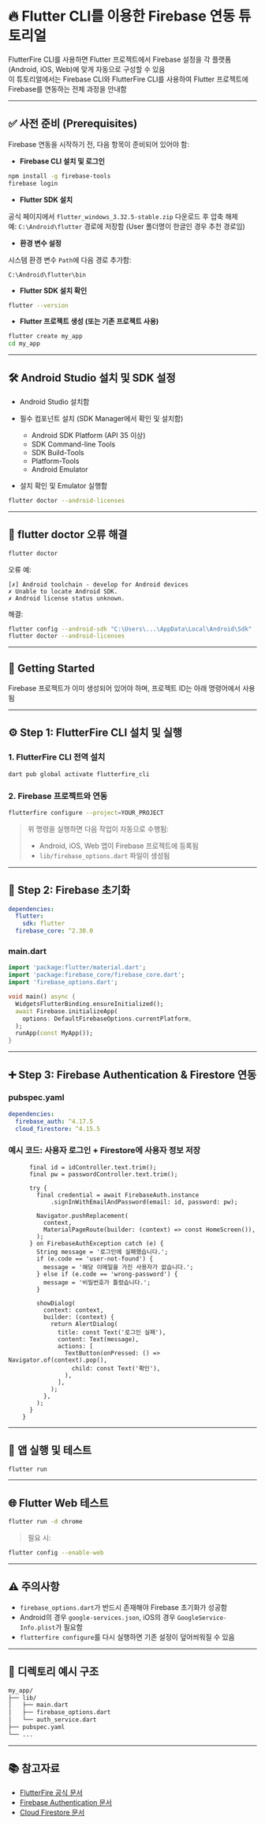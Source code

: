 # 🔥 Flutter CLI를 이용한 Firebase 연동 튜토리얼

FlutterFire CLI를 사용하면 Flutter 프로젝트에서 Firebase 설정을 각 플랫폼(Android, iOS, Web)에 맞게 자동으로 구성할 수 있음  
이 튜토리얼에서는 Firebase CLI와 FlutterFire CLI를 사용하여 Flutter 프로젝트에 Firebase를 연동하는 전체 과정을 안내함

---

## ✅ 사전 준비 (Prerequisites)

Firebase 연동을 시작하기 전, 다음 항목이 준비되어 있어야 함:

- **Firebase CLI 설치 및 로그인**

```bash
npm install -g firebase-tools
firebase login
```

- **Flutter SDK 설치**

공식 페이지에서 `flutter_windows_3.32.5-stable.zip` 다운로드 후 압축 해제  
예: `C:\Android\flutter` 경로에 저장함 (User 폴더명이 한글인 경우 추천 경로임)

- **환경 변수 설정**

시스템 환경 변수 `Path`에 다음 경로 추가함:

```text
C:\Android\flutter\bin
```

- **Flutter SDK 설치 확인**

```bash
flutter --version
```

- **Flutter 프로젝트 생성 (또는 기존 프로젝트 사용)**

```bash
flutter create my_app
cd my_app
```

---

## 🛠 Android Studio 설치 및 SDK 설정

- Android Studio 설치함
- 필수 컴포넌트 설치 (SDK Manager에서 확인 및 설치함)

  - Android SDK Platform (API 35 이상)
  - SDK Command-line Tools
  - SDK Build-Tools
  - Platform-Tools
  - Android Emulator

- 설치 확인 및 Emulator 실행함

```bash
flutter doctor --android-licenses
```

---

## 🐛 flutter doctor 오류 해결

```bash
flutter doctor
```

오류 예:

```
[✗] Android toolchain - develop for Android devices
✗ Unable to locate Android SDK.
✗ Android license status unknown.
```

해결:

```bash
flutter config --android-sdk "C:\Users\...\AppData\Local\Android\Sdk"
flutter doctor --android-licenses
```

---

## 🚀 Getting Started

Firebase 프로젝트가 이미 생성되어 있어야 하며, 프로젝트 ID는 아래 명령어에서 사용됨

---

## ⚙️ Step 1: FlutterFire CLI 설치 및 실행

### 1. FlutterFire CLI 전역 설치

```bash
dart pub global activate flutterfire_cli
```

### 2. Firebase 프로젝트와 연동

```bash
flutterfire configure --project=YOUR_PROJECT
```

> 위 명령을 실행하면 다음 작업이 자동으로 수행됨:
>
> - Android, iOS, Web 앱이 Firebase 프로젝트에 등록됨  
> - `lib/firebase_options.dart` 파일이 생성됨

---

## 🔧 Step 2: Firebase 초기화

```yaml
dependencies:
  flutter:
    sdk: flutter
  firebase_core: ^2.30.0
```

### main.dart

```dart
import 'package:flutter/material.dart';
import 'package:firebase_core/firebase_core.dart';
import 'firebase_options.dart';

void main() async {
  WidgetsFlutterBinding.ensureInitialized();
  await Firebase.initializeApp(
    options: DefaultFirebaseOptions.currentPlatform,
  );
  runApp(const MyApp());
}
```

---

## ➕ Step 3: Firebase Authentication & Firestore 연동

### pubspec.yaml

```yaml
dependencies:
  firebase_auth: ^4.17.5
  cloud_firestore: ^4.15.5
```

### 예시 코드: 사용자 로그인 + Firestore에 사용자 정보 저장

```void _tryLogin() async {
      final id = idController.text.trim();
      final pw = passwordController.text.trim();

      try {
        final credential = await FirebaseAuth.instance
            .signInWithEmailAndPassword(email: id, password: pw);

        Navigator.pushReplacement(
          context,
          MaterialPageRoute(builder: (context) => const HomeScreen()),
        );
      } on FirebaseAuthException catch (e) {
        String message = '로그인에 실패했습니다.';
        if (e.code == 'user-not-found') {
          message = '해당 이메일을 가진 사용자가 없습니다.';
        } else if (e.code == 'wrong-password') {
          message = '비밀번호가 틀렸습니다.';
        }

        showDialog(
          context: context,
          builder: (context) {
            return AlertDialog(
              title: const Text('로그인 실패'),
              content: Text(message),
              actions: [
                TextButton(onPressed: () => Navigator.of(context).pop(),
                  child: const Text('확인'),
                ),
              ],
            );
          },
        );
      }
    }
```

---

## 🧪 앱 실행 및 테스트

```bash
flutter run
```

---

## 🌐 Flutter Web 테스트

```bash
flutter run -d chrome
```

> 필요 시:

```bash
flutter config --enable-web
```

---

## ⚠️ 주의사항

- `firebase_options.dart`가 반드시 존재해야 Firebase 초기화가 성공함
- Android의 경우 `google-services.json`, iOS의 경우 `GoogleService-Info.plist`가 필요함
- `flutterfire configure`를 다시 실행하면 기존 설정이 덮어씌워질 수 있음

---

## 📁 디렉토리 예시 구조

```bash
my_app/
├── lib/
│   ├── main.dart
│   ├── firebase_options.dart
│   └── auth_service.dart
├── pubspec.yaml
└── ...
```

---

## 📚 참고자료

- [FlutterFire 공식 문서](https://firebase.flutter.dev)
- [Firebase Authentication 문서](https://firebase.google.com/docs/auth)
- [Cloud Firestore 문서](https://firebase.google.com/docs/firestore)
